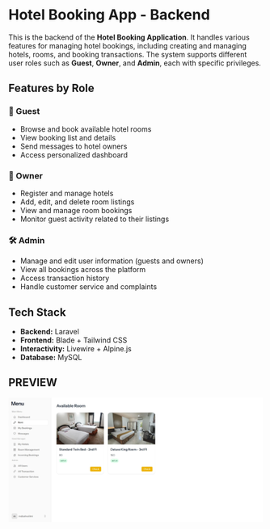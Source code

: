 # Hotel Booking App - Backend

This is the backend of the **Hotel Booking Application**. It handles various features for managing hotel bookings, including creating and managing hotels, rooms, and booking transactions. The system supports different user roles such as **Guest**, **Owner**, and **Admin**, each with specific privileges.

## Features by Role

### 👤 Guest
- Browse and book available hotel rooms
- View booking list and details
- Send messages to hotel owners
- Access personalized dashboard

### 🏨 Owner
- Register and manage hotels
- Add, edit, and delete room listings
- View and manage room bookings
- Monitor guest activity related to their listings

### 🛠️ Admin
- Manage and edit user information (guests and owners)
- View all bookings across the platform
- Access transaction history
- Handle customer service and complaints

## Tech Stack
- **Backend:** Laravel
- **Frontend:** Blade + Tailwind CSS
- **Interactivity:** Livewire + Alpine.js
- **Database:** MySQL

## PREVIEW
![Preview](public/preview.jpeg)
